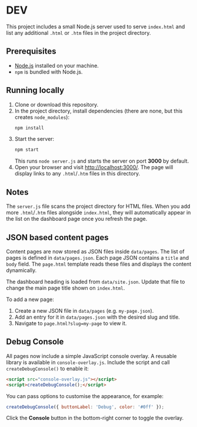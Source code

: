 # DEV

This project includes a small Node.js server used to serve `index.html` and list any additional `.html` or `.htm` files in the project directory.

## Prerequisites

- [Node.js](https://nodejs.org/) installed on your machine.
- `npm` is bundled with Node.js.

## Running locally

1. Clone or download this repository.
2. In the project directory, install dependencies (there are none, but this creates `node_modules`):
   ```bash
   npm install
   ```
3. Start the server:
   ```bash
   npm start
   ```
   This runs `node server.js` and starts the server on port **3000** by default.
4. Open your browser and visit [http://localhost:3000/](http://localhost:3000/). The page will display links to any `.html`/`.htm` files in this directory.

## Notes

The `server.js` file scans the project directory for HTML files. When you add more `.html`/`.htm` files alongside `index.html`, they will automatically appear in the list on the dashboard page once you refresh the page.

## JSON based content pages

Content pages are now stored as JSON files inside `data/pages`. The list of pages is defined in `data/pages.json`. Each page JSON contains a `title` and `body` field. The `page.html` template reads these files and displays the content dynamically.

The dashboard heading is loaded from `data/site.json`. Update that file to change the main page title shown on `index.html`.

To add a new page:

1. Create a new JSON file in `data/pages` (e.g. `my-page.json`).
2. Add an entry for it in `data/pages.json` with the desired slug and title.
3. Navigate to `page.html?slug=my-page` to view it.

## Debug Console

All pages now include a simple JavaScript console overlay. A reusable library is
available in `console-overlay.js`. Include the script and call
`createDebugConsole()` to enable it:

```html
<script src="console-overlay.js"></script>
<script>createDebugConsole();</script>
```

You can pass options to customise the appearance, for example:

```javascript
createDebugConsole({ buttonLabel: 'Debug', color: '#0ff' });
```

Click the **Console** button in the bottom-right corner to toggle the overlay.
